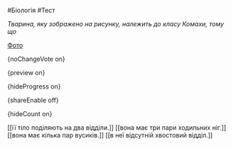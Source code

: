 #Біологія #Тест

*Тварина, яку зображено на рисунку, належить до класу Комахи, тому що*

[Фото](https://zno.osvita.ua//doc/images/znotest/21/2162/bio-2011_22_2162.jpg)

{noChangeVote on}

{preview on}

{hideProgress on}

{shareEnable off}

{hideCount on}

[[її тіло поділяють на два відділи.]]
[[вона має три пари ходильних ніг.]]
[[вона має кілька пар вусиків.]]
[[в неї відсутній хвостовий відділ.]]
